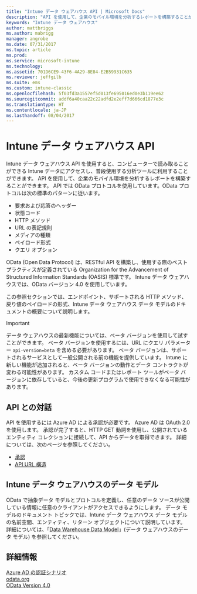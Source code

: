 ```yaml
---
title: "Intune データ ウェアハウス API | Microsoft Docs"
description: "API を使用して、企業のモバイル環境を分析するレポートを構築することができます。"
keywords: "Intune データ ウェアハウス"
author: mattbriggs
ms.author: mabrigg
manager: angrobe
ms.date: 07/31/2017
ms.topic: article
ms.prod: 
ms.service: microsoft-intune
ms.technology: 
ms.assetid: 701D6CE9-43F6-4A29-8E84-E2B59931C635
ms.reviewer: jeffgilb
ms.suite: ems
ms.custom: intune-classic
ms.openlocfilehash: 5f03fd3a1557ef5d013fe695016ed0e3b119ee62
ms.sourcegitcommit: addf6a40caa22c22adfd2e2eff7d666cd1877e3c
ms.translationtype: HT
ms.contentlocale: ja-JP
ms.lasthandoff: 08/04/2017
---
```

#  <a name="intune-data-warehouse-api"></a>Intune データ ウェアハウス API

Intune データ ウェアハウス API を使用すると、コンピューターで読み取ることができる Intune データにアクセスし、普段使用する分析ツールに利用することができます。 API を使用して、企業のモバイル環境を分析するレポートを構築することができます。 API では OData プロトコルを使用しています。OData プロトコルは次の標準のパターンに従います。

  -   要求および応答のヘッダー
  -   状態コード
  -   HTTP メソッド
  -   URL の表記規則
  -   メディアの種類
  -   ペイロード形式
  -   クエリ オプション

OData (Open Data Protocol) は、RESTful API を構築し、使用する際のベスト プラクティスが定義されている Organization for the Advancement of Structured Information Standards (OASIS) 標準です。 Intune データ ウェアハウスでは、OData バージョン 4.0 を使用しています。

この参照セクションでは、エンドポイント、サポートされる HTTP メソッド、戻り値のペイロードの形式、Intune データ ウェアハウス データ モデルのドキュメントの概要について説明します。

> [!Important]  
> データ ウェアハウスの最新機能については、ベータ バージョンを使用して試すことができます。 ベータ バージョンを使用するには、URL にクエリ パラメーター `api-version=beta` を含める必要があります。 ベータ バージョンは、サポートされるサービスとして一般公開される前の機能を提供しています。 Intune に新しい機能が追加されると、ベータ バージョンの動作とデータ コントラクトが変わる可能性があります。 カスタム コードまたはレポート ツールがベータ バージョンに依存していると、今後の更新プログラムで使用できなくなる可能性があります。 <!--If you experience problems with the beta service, follow [link to feedback process]() to report the issue or provide feedback.-->

<!-- ## OData custom client

You can access the Intune Data Warehouse data model through RESTful endpoints. To gain access to your data, your client must authorize with Microsoft Azure Active Directory (Azure AD) using OAuth 2.0. You first set up a web app and a client app in Azure, grant permissions to the client. Your local client will get authorization, can then communicate with the Data Warehouse endpoints.

For more information, see [Get data from the Data Warehouse API with a REST client](Get-data-REST.md) -->

## <a name="interacting-with-the-api"></a>API との対話

API を使用するには Azure AD による承認が必要です。 Azure AD は OAuth 2.0 を使用します。 承認が完了すると、HTTP GET 動詞を使用し、公開されているエンティティ コレクションに接続して、API からデータを取得できます。 詳細については、次のページを参照してください。

 -  [承認](reports-api-url.md)
 -  [API URL 構造](reports-api-url.md)

## <a name="intune-data-warehouse-data-model"></a>Intune データ ウェアハウスのデータ モデル

OData で抽象データ モデルとプロトコルを定義し、任意のデータ ソースが公開している情報に任意のクライアントがアクセスできるようにします。 データ モデルのドキュメント トピックでは、Intune データ ウェアハウス データ モデルの名前空間、エンティティ、リターン オブジェクトについて説明しています。 詳細については、「[Data Warehouse Data Model](reports-ref-data-model.md)」(データ ウェアハウスのデータ モデル) を参照してください。

## <a name="for-more-information"></a>詳細情報

[Azure AD の認証シナリオ](https://docs.microsoft.com/azure/active-directory/develop/active-directory-authentication-scenarios)  
[odata.org](http://www.odata.org)  
[OData Version 4.0](http://docs.oasis-open.org/odata/odata/v4.0/odata-v4.0-part1-protocol.html)  
